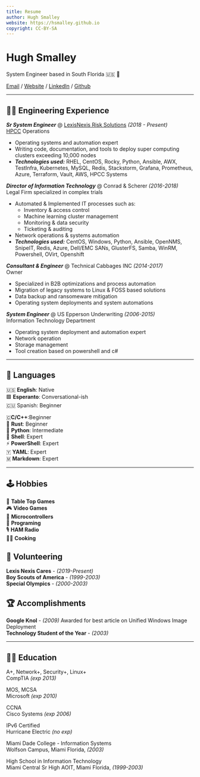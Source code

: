 ```yaml
---
title: Resume
author: Hugh Smalley
website: https://hsmalley.github.io
copyright: CC-BY-SA
---
```


# Hugh Smalley

System Engineer based in South Florida 🇺🇸 🏴󠁵󠁳󠁦󠁬󠁿

[Email](hsmalley@duck.com) / [Website](https://hsmalley.github.io) / [LinkedIn](https://linkedin/in/hsmalley) / [Github](https://github.com/hsmalley)

---

## 👨‍💻 Engineering Experience

**_Sr System Engineer_** @ [LexisNexis Risk Solutions](https://risk.lexisnexis.com/) _(2018 - Present)_ <br> [HPCC](http://www.hpccsystems.com) Operations<br>

- Operating systems and automation expert
- Writing code, documentation, and tools to deploy super computing clusters exceeding 10,000 nodes
- **_Technologies used:_** RHEL, CentOS, Rocky, Python, Ansible, AWX, TestInfra, Kubernetes, MySQL, Redis, Stackstorm, Grafana, Prometheus, Azure, Terraform, Vault, AWS, HPCC Systems

**_Director of Information Technology_** @ Conrad & Scherer _(2016-2018)_<br> Legal Firm specialized in complex trials

- Automated & Implemented IT processes such as:
  - Inventory & access control
  - Machine learning cluster management
  - Monitoring & data security
  - Ticketing & auditing
- Network operations & systems automation
- **_Technologies used:_** CentOS, Windows, Python, Ansible, OpenNMS, SnipeIT, Redis, Azure, Dell/EMC SANs, GlusterFS, Samba, WinRM, Powershell, OVirt, Openshift

**_Consultant & Engineer_** @ Technical Cabbages INC _(2014-2017)_ <br> Owner

- Specialized in B2B optimizations and process automation
- Migration of legacy systems to Linux & FOSS based solutions
- Data backup and ransomeware mitigation
- Operating system deployments and system automations

**_System Engineer_** @ US Epperson Underwriting _(2006-2015)_ <br> Information Technology Department

- Operating system deployment and automation expert
- Network operation
- Storage management
- Tool creation based on powershell and c#

---

## 💬 Languages

🇺🇸 **English**: Native <br> 🟩 **Esperanto**: Conversational-ish<br> 🇨🇺 Spanish: Beginner

🇨**C/C++**:Beginner<br> 🦀 **Rust**: Beginner<br> 🐍 **Python**: Intermediate<br> 🐚 **Shell**: Expert<br> ⚡ **PowerShell**: Expert  
🇾 **YAML**: Expert  
🇲 **Markdown**: Expert

---

## 🕹️ Hobbies

🎲 **Table Top Games**<br>🎮 **Video Games**<br>🤖 **Microcontrollers**<br>💾 **Programing**<br>🎙️ **HAM Radio**<br>👨‍🍳 **Cooking**

## 📌 Volunteering

**Lexis Nexis Cares** - _(2019-Present)_  
**Boy Scouts of America** - _(1999-2003)_  
**Special Olympics** - _(2000-2003)_

## 🏆 Accomplishments

**Google Knol** - _(2009)_ Awarded for best article on Unified Windows Image Deployment  
**Technology Student of the Year** - _(2003)_

---

## 👨‍🎓 Education

A+, Network+, Security+, Linux+<br> CompTIA _(exp 2013)_

MOS, MCSA<br> Microsoft _(exp 2010)_

CCNA<br> Cisco Systems _(exp 2006)_

IPv6 Certified<br> Hurricane Electric _(no exp)_

Miami Dade College - Information Systems<br> Wolfson Campus, Miami Florida, _(2003)_

High School in Information Technology<br> Miami Central Sr High AOIT, Miami Florida, _(1999-2003)_

